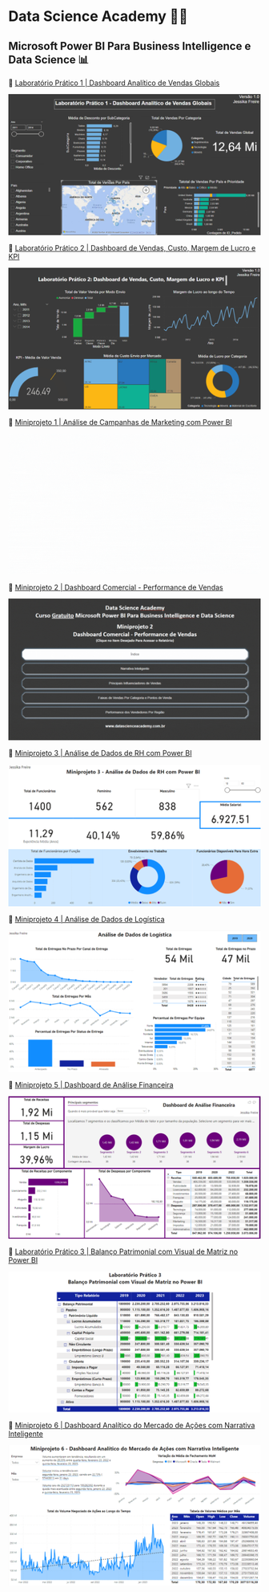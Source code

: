 
# Data Science Academy 👩‍💻  

## Microsoft Power BI Para Business Intelligence e Data Science 📊

🔗 [Laboratório Prático 1 | Dashboard Analítico de Vendas Globais](/LaboratorioPratico1)

![Dashboard Analítico de Vendas Globais](LaboratorioPratico1/Lab1.png)

🔗 [Laboratório Prático 2 | Dashboard de Vendas, Custo, Margem de Lucro e KPI](/LaboratorioPratico2)

![Dashboard de Vendas, Custo, Margem de Lucro e KPI](LaboratorioPratico2/Lab2.png)

🔗 [Miniprojeto 1 | Análise de Campanhas de Marketing com Power BI](/Miniprojeto1)

![Análise de Campanhas de Marketing com Power BI](Miniprojeto1/Miniprojeto1.gif)

🔗 [Miniprojeto 2 | Dashboard Comercial - Performance de Vendas](/Miniprojeto2)

![Dashboard Comercial - Performance de Vendas](Miniprojeto2/Miniprojeto2.gif)

🔗 [Miniprojeto 3 | Análise de Dados de RH com Power BI](/Miniprojeto3)

![Análise de Dados de RH com Power BI](Miniprojeto3/Miniprojeto3.png)

🔗 [Miniprojeto 4 | Análise de Dados de Logística](/Miniprojeto4)

![Análise de Dados de Logística](Miniprojeto4/Miniprojeto4.png)

🔗 [Miniprojeto 5 | Dashboard de Análise Financeira](/Miniprojeto5)

![Dashboard de Análise Financeira](Miniprojeto5/Miniprojeto5.png)

🔗 [Laboratório Prático 3 | Balanço Patrimonial com Visual de Matriz no Power BI](/LaboratorioPratico3)

![Balanço Patrimonial com Visual de Matriz no Power BI](LaboratorioPratico3/Lab3.png)

🔗 [Miniprojeto 6 | Dashboard Analítico do Mercado de Ações com Narrativa Inteligente](/Miniprojeto6)

![Dashboard Analítico do Mercado de Ações com Narrativa Inteligente](Miniprojeto6/Miniprojeto6.png)

